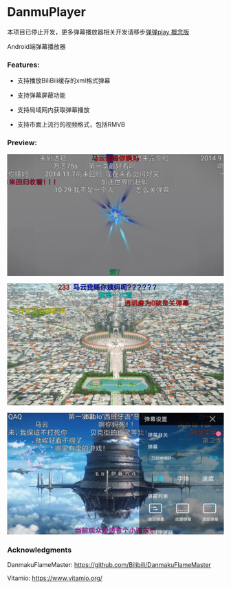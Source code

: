 DanmuPlayer
==================

本项目已停止开发，更多弹幕播放器相关开发请移步[弹弹play 概念版](https://github.com/xyoye/DanDanPlayForAndroid)

Android端弹幕播放器
 
### Features:

- 支持播放BiliBili缓存的xml格式弹幕

- 支持弹幕屏蔽功能

- 支持局域网内获取弹幕播放

- 支持市面上流行的视频格式，包括RMVB

### Preview:

![iamge1](https://github.com/xyoye/ImageRepository/blob/master/image1.png)

![iamge1](https://github.com/xyoye/ImageRepository/blob/master/image2.png)

![iamge1](https://github.com/xyoye/ImageRepository/blob/master/image3.png)

### Acknowledgments

DanmakuFlameMaster: https://github.com/Bilibili/DanmakuFlameMaster

Vitamio: https://www.vitamio.org/
